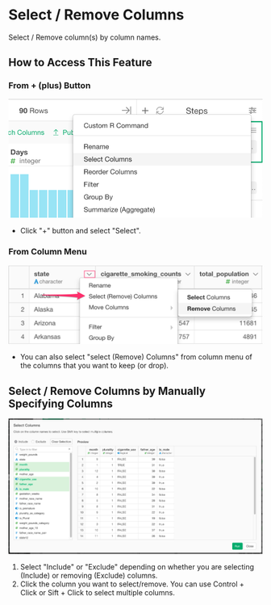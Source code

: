 # Select / Remove Columns
Select / Remove column(s) by column names.

## How to Access This Feature

### From + (plus) Button
![](images/command-select-df-menu.png)

* Click "+" button and select "Select".

### From Column Menu
![](images/command-select-column-menu.png)

* You can also select "select (Remove) Columns" from column menu of the columns that you want to keep (or drop).


## Select / Remove Columns by Manually Specifying Columns

![](images/select-column.png)

1. Select "Include" or "Exclude" depending on whether you are selecting (Include) or removing (Exclude) columns.
2. Click the column you want to select/remove. You can use Control + Click or Sift + Click to select multiple columns.
